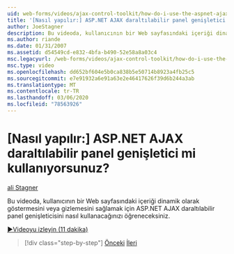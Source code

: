 ```yaml
---
uid: web-forms/videos/ajax-control-toolkit/how-do-i-use-the-aspnet-ajax-collapsable-panel-extender
title: '[Nasıl yapılır:] ASP.NET AJAX daraltılabilir panel genişletici mi kullanıyorsunuz? | Microsoft Docs'
author: JoeStagner
description: Bu videoda, kullanıcının bir Web sayfasındaki içeriği dinamik olarak göstermesini veya gizlemesini sağlamak için ASP.NET AJAX daraltılabilir panel genişleticisini nasıl kullanacağınızı öğreneceksiniz.
ms.author: riande
ms.date: 01/31/2007
ms.assetid: d54549cd-e832-4bfa-b490-52e58a8a03c4
msc.legacyurl: /web-forms/videos/ajax-control-toolkit/how-do-i-use-the-aspnet-ajax-collapsable-panel-extender
msc.type: video
ms.openlocfilehash: dd652bf604e5b0ca838b5e50714b8923a4fb25c5
ms.sourcegitcommit: e7e91932a6e91a63e2e46417626f39d6b244a3ab
ms.translationtype: MT
ms.contentlocale: tr-TR
ms.lasthandoff: 03/06/2020
ms.locfileid: "78563926"
---
```

# <a name="how-do-i-use-the-aspnet-ajax-collapsable-panel-extender"></a>[Nasıl yapılır:] ASP.NET AJAX daraltılabilir panel genişletici mi kullanıyorsunuz?

[ali Stagner](https://github.com/JoeStagner)

Bu videoda, kullanıcının bir Web sayfasındaki içeriği dinamik olarak göstermesini veya gizlemesini sağlamak için ASP.NET AJAX daraltılabilir panel genişleticisini nasıl kullanacağınızı öğreneceksiniz.

[&#9654;Videoyu izleyin (11 dakika)](https://channel9.msdn.com/Blogs/ASP-NET-Site-Videos/how-do-i-use-the-aspnet-ajax-collapsable-panel-extender)

> [!div class="step-by-step"]
> [Önceki](how-do-i-use-the-aspnet-ajax-accordion-control.md)
> [İleri](how-do-i-use-the-aspnet-ajax-draggable-panel-extender.md)
